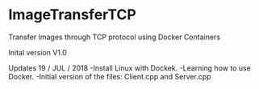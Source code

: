 # ImageTransferTCP
Transfer Images through TCP protocol using Docker Containers

Inital version V1.0

Updates 19 / JUL / 2018
-Install Linux with Dockek.
-Learning how to use Docker.
-Initial version of the files: Client.cpp and Server.cpp

